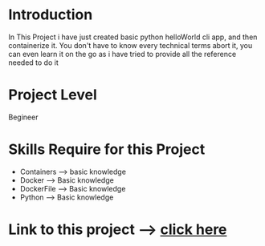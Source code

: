
# Introduction

In This Project i have just created basic python helloWorld cli app, and then containerize it.
You don't have to know every technical terms abort it, you can even learn it on the go as i have tried to provide all the reference needed to do it 


# Project Level

Begineer


# Skills Require for this Project
- Containers --> basic knowledge <br>
- Docker --> Basic knowledge<br>
- DockerFile    --> Basic knowledge <br>
- Python    --> Basic knowledge


# Link to this project -->  [click here](https://github.com/Anuj-Kumar-AJ/Learn-Infracture-and-Cloud-on-the-Go/tree/main/learnDocker/codeFile/firstProgram)